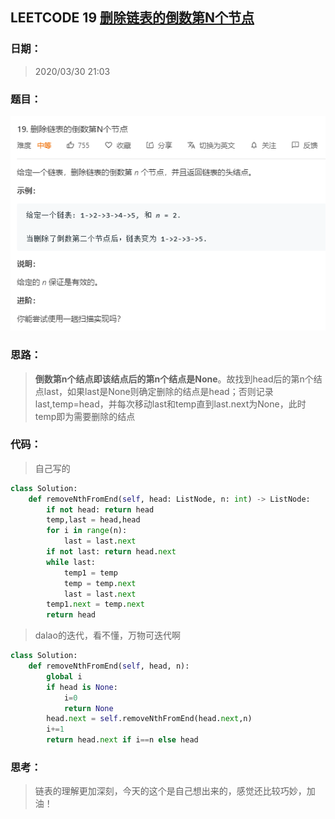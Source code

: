 ## LEETCODE 19 [删除链表的倒数第N个节点](https://leetcode-cn.com/problems/remove-nth-node-from-end-of-list/)

### 日期：

> 2020/03/30 21:03

### 题目：

![text](https://github.com/zjuzhfbloodz/LeetCode/blob/master/questions/0019.png?raw=true)

### 思路：

> **倒数第n个结点即该结点后的第n个结点是None**。故找到head后的第n个结点last，如果last是None则确定删除的结点是head；否则记录last,temp=head，并每次移动last和temp直到last.next为None，此时temp即为需要删除的结点

### 代码：

> 自己写的

```python
class Solution:
    def removeNthFromEnd(self, head: ListNode, n: int) -> ListNode:
        if not head: return head
        temp,last = head,head
        for i in range(n):
            last = last.next
        if not last: return head.next
        while last:
            temp1 = temp
            temp = temp.next
            last = last.next
        temp1.next = temp.next
        return head
```
> dalao的迭代，看不懂，万物可迭代啊
```python
class Solution:
    def removeNthFromEnd(self, head, n):
        global i 
        if head is None:
            i=0
            return None
        head.next = self.removeNthFromEnd(head.next,n)
        i+=1
        return head.next if i==n else head
```

### 思考：

> 链表的理解更加深刻，今天的这个是自己想出来的，感觉还比较巧妙，加油！
